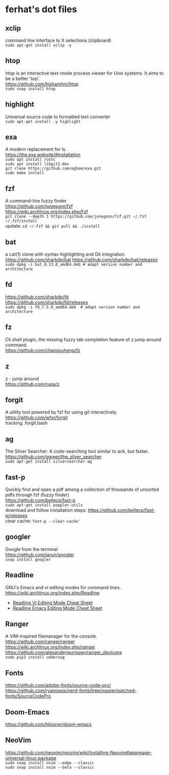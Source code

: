 # ferhat's dot files

## xclip
command line interface to X selections (clipboard)  
`sudo apt-get install xclip -y`   

## htop
htop is an interactive text-mode process viewer for Unix systems. It aims to be a better 'top'.  
https://github.com/hishamhm/htop  
`sudo snap install htop`  


## highlight
Universal source code to formatted text converter  
`sudo apt-get install -y highlight`  

## exa
A modern replacement for ls.  
https://the.exa.website/#installation  
`sudo apt install rustc`  
`sudo apt install libgit2-dev`   
`git clone https://github.com/­ogham/exa.git`  
`sudo make install`  

## fzf 
A command-line fuzzy finder   
https://github.com/junegunn/fzf   
https://wiki.archlinux.org/index.php/Fzf  
`git clone --depth 1 https://github.com/junegunn/fzf.git ~/.fzf`
`~/.fzf/install`  
update: `cd ~/.fzf && git pull && ./install`  

## bat
a cat(1) clone with syntax highlighting and Git integration.   
https://github.com/sharkdp/bat
https://github.com/sharkdp/bat/releases   
`sudo dpkg -i bat_0.13.0_amd64.deb # adapt version number and architecture`   

## fd
https://github.com/sharkdp/fd  
https://github.com/sharkdp/fd/releases  
`sudo dpkg -i fd_7.5.0_amd64.deb  # adapt version number and architecture`    

## fz
Cli shell plugin, the missing fuzzy tab completion feature of z jump around command.   
https://github.com/changyuheng/fz   

## z
z - jump around   
https://github.com/rupa/z   

## forgit
A utility tool powered by fzf for using git interactively.  
https://github.com/wfxr/forgit  
tracking .forgit.bash   

## ag
The Silver Searcher: A code-searching tool similar to ack, but faster.    
https://github.com/ggreer/the_silver_searcher   
`sudo apt-get install silversearcher-ag`  

## fast-p
Quickly find and open a pdf among a collection of thousands of unsorted pdfs through fzf (fuzzy finder)  
https://github.com/bellecp/fast-p  
`sudo apt-get install poppler-utils`  
download and follow installation steps: https://github.com/bellecp/fast-p/releases  
clear cache: `fast-p --clear-cache'`

## googler
Google from the terminal  
https://github.com/jarun/googler  
`snap install googler`  

## Readline
GNU's Emacs and vi editing modes for command lines.   
https://wiki.archlinux.org/index.php/Readline

* [Readline VI Editing Mode Cheat Sheet](https://catonmat.net/ftp/bash-vi-editing-mode-cheat-sheet.pdf)
* [Readline Emacs Editing Mode Cheat Sheet](https://catonmat.net/ftp/readline-emacs-editing-mode-cheat-sheet.pdf)

## Ranger
A VIM-inspired filemanager for the console.  
https://github.com/ranger/ranger  
https://wiki.archlinux.org/index.php/ranger  
https://github.com/alexanderjeurissen/ranger_devicons  
`sudo pip3 install ueberzug`  

## Fonts
https://github.com/adobe-fonts/source-code-pro/  
https://github.com/ryanoasis/nerd-fonts/tree/master/patched-fonts/SourceCodePro  

## Doom-Emacs
https://github.com/hlissner/doom-emacs  

## NeoVim
https://github.com/neovim/neovim/wiki/Installing-Neovim#appimage-universal-linux-package  
`sudo snap install nvim --edge --classic`  
`sudo snap install nvim --beta --classic`  
